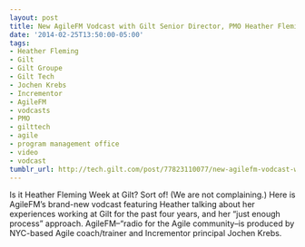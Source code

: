 ```yaml
---
layout: post
title: New AgileFM Vodcast with Gilt Senior Director, PMO Heather Fleming
date: '2014-02-25T13:50:00-05:00'
tags:
- Heather Fleming
- Gilt
- Gilt Groupe
- Gilt Tech
- Jochen Krebs
- Incrementor
- AgileFM
- vodcasts
- PMO
- gilttech
- agile
- program management office
- video
- vodcast
tumblr_url: http://tech.gilt.com/post/77823110077/new-agilefm-vodcast-with-gilt-senior-director-pmo
---
```


Is it Heather Fleming Week at Gilt? Sort of! (We are not complaining.) Here is AgileFM’s brand-new vodcast featuring Heather talking about her experiences working at Gilt for the past four years, and her “just enough process” approach. AgileFM–“radio for the Agile community–is produced by NYC-based Agile coach/trainer and Incrementor principal Jochen Krebs.
